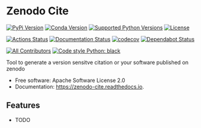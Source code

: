 # Zenodo Cite

[![PyPi Version](https://img.shields.io/pypi/v/zenodo_cite.svg)](https://pypi.org/project/zenodo-cite/)
[![Conda Version](https://img.shields.io/conda/vn/conda-forge/zenodo-cite.svg)](https://anaconda.org/conda-forge/zenodo-cite)
[![Supported Python Versions](https://img.shields.io/pypi/pyversions/zenodo_cite.svg)](https://pypi.org/project/zenodo-cite/)
[![License](https://img.shields.io/badge/License-Apache%202.0-blue.svg)](https://opensource.org/licenses/Apache-2.0)

[![Actions Status](https://github.com/s-weigand/zenodo-cite/workflows/Tests/badge.svg)](https://github.com/s-weigand/zenodo-cite/actions)
[![Documentation Status](https://readthedocs.org/projects/zenodo-cite/badge/?version=latest)](https://zenodo-cite.readthedocs.io/en/latest/?badge=latest)
[![codecov](https://codecov.io/gh/s-weigand/zenodo-cite/branch/master/graph/badge.svg)](https://codecov.io/gh/s-weigand/zenodo-cite)
[![Dependabot Status](https://api.dependabot.com/badges/status?host=github&repo=s-weigand/zenodo-cite)](https://dependabot.com)

[![All Contributors](https://img.shields.io/github/all-contributors/s-weigand/zenodo-cite)](#contributors)
[![Code style Python: black](https://img.shields.io/badge/code%20style-black-000000.svg)](https://github.com/psf/black)

Tool to generate a version sensitve citation or your software published on zenodo

- Free software: Apache Software License 2.0
- Documentation: https://zenodo-cite.readthedocs.io.

## Features

- TODO
